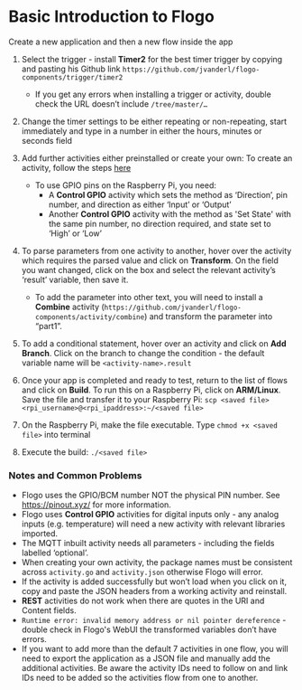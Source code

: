 Basic Introduction to Flogo
===========================     


Create a new application and then a new flow inside the app

1. Select the trigger - install __Timer2__ for the best timer trigger by copying and pasting his Github link `https://github.com/jvanderl/flogo-components/trigger/timer2`

   * If you get any errors when installing a trigger or activity, double check the URL doesn’t include `/tree/master/…`

2. Change the timer settings to be either repeating or non-repeating, start immediately and type in a number in either the hours, minutes or seconds field

3. Add further activities either preinstalled or create your own: To create an activity, follow the steps [here](https://tibcosoftware.github.io/flogo/extensions-developer/create-activity/)
    * To use GPIO pins on the Raspberry Pi, you need:
      *  A __Control GPIO__ activity which sets the method as ‘Direction’, pin number, and direction as either ‘Input’ or ‘Output’
      * Another __Control GPIO__ activity with the method as 'Set State' with the same pin number, no direction required, and state set to ‘High’ or ‘Low’

5. To parse parameters from one activity to another, hover over the activity which requires the parsed value and click on __Transform__. On the field you want changed, click on the box and select the relevant activity’s ‘result’ variable, then save it.
    * To add the parameter into other text, you will need to install a __Combine__ activity (`https://github.com/jvanderl/flogo-components/activity/combine`) and transform the parameter into “part1”.
6. To add a conditional statement, hover over an activity and click on __Add Branch__. Click on the branch to change the condition - the default variable name will be `<activity-name>.result`

7. Once your app is completed and ready to test, return to the list of flows and click on __Build__. To run this on a Raspberry Pi, click on __ARM/Linux__. Save the file and transfer it to your Raspberry Pi: `scp <saved file> <rpi_username>@<rpi_ipaddress>:~/<saved file>`
2. On the Raspberry Pi, make the file executable. Type `chmod +x <saved file>` into terminal

3. Execute the build: `./<saved file>`

### Notes and Common Problems

* Flogo uses the GPIO/BCM number NOT the physical PIN number. See https://pinout.xyz/ for more information.
* Flogo uses __Control GPIO__ activities for digital inputs only - any analog inputs (e.g. temperature) will need a new activity with relevant libraries imported.
* The MQTT inbuilt activity needs all parameters - including the fields labelled ‘optional’.
* When creating your own activity, the package names must be consistent across `activity.go` and `activity.json` otherwise Flogo will error.
* If the activity is added successfully but won’t load when you click on it, copy and paste the JSON headers from a working activity and reinstall.
* __REST__ activities do not work when there are quotes in the URI and Content fields.
* `Runtime error: invalid memory address or nil pointer dereference` - double check in Flogo's WebUI the transformed variables don’t have errors.
* If you want to add more than the default 7 activities in one flow, you will need to export the application as a JSON file and manually add the additional activities. Be aware the activity IDs need to follow on and link IDs need to be added so the activities flow from one to another.
